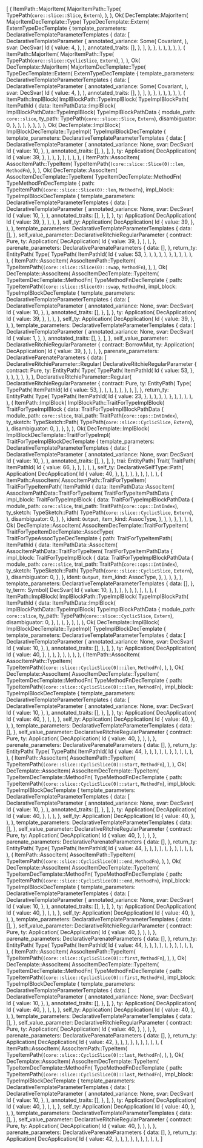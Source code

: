 [
    (
        ItemPath::MajorItem(
            MajorItemPath::Type(
                TypePath(`core::slice::Slice`, `Extern`),
            ),
        ),
        Ok(
            DecTemplate::MajorItem(
                MajorItemDecTemplate::Type(
                    TypeDecTemplate::Extern(
                        ExternTypeDecTemplate {
                            template_parameters: DeclarativeTemplateParameterTemplates {
                                data: [
                                    DeclarativeTemplateParameter {
                                        annotated_variance: Some(
                                            Covariant,
                                        ),
                                        svar: DecSvar(
                                            Id {
                                                value: 4,
                                            },
                                        ),
                                        annotated_traits: [],
                                    },
                                ],
                            },
                        },
                    ),
                ),
            ),
        ),
    ),
    (
        ItemPath::MajorItem(
            MajorItemPath::Type(
                TypePath(`core::slice::CyclicSlice`, `Extern`),
            ),
        ),
        Ok(
            DecTemplate::MajorItem(
                MajorItemDecTemplate::Type(
                    TypeDecTemplate::Extern(
                        ExternTypeDecTemplate {
                            template_parameters: DeclarativeTemplateParameterTemplates {
                                data: [
                                    DeclarativeTemplateParameter {
                                        annotated_variance: Some(
                                            Covariant,
                                        ),
                                        svar: DecSvar(
                                            Id {
                                                value: 4,
                                            },
                                        ),
                                        annotated_traits: [],
                                    },
                                ],
                            },
                        },
                    ),
                ),
            ),
        ),
    ),
    (
        ItemPath::ImplBlock(
            ImplBlockPath::TypeImplBlock(
                TypeImplBlockPath(
                    ItemPathId {
                        data: ItemPathData::ImplBlock(
                            ImplBlockPathData::TypeImplBlock(
                                TypeImplBlockPathData {
                                    module_path: `core::slice`,
                                    ty_path: TypePath(`core::slice::Slice`, `Extern`),
                                    disambiguator: 0,
                                },
                            ),
                        ),
                    },
                ),
            ),
        ),
        Ok(
            DecTemplate::ImplBlock(
                ImplBlockDecTemplate::TypeImpl(
                    TypeImplBlockDecTemplate {
                        template_parameters: DeclarativeTemplateParameterTemplates {
                            data: [
                                DeclarativeTemplateParameter {
                                    annotated_variance: None,
                                    svar: DecSvar(
                                        Id {
                                            value: 10,
                                        },
                                    ),
                                    annotated_traits: [],
                                },
                            ],
                        },
                        ty: Application(
                            DecApplication(
                                Id {
                                    value: 39,
                                },
                            ),
                        ),
                    },
                ),
            ),
        ),
    ),
    (
        ItemPath::AssocItem(
            AssocItemPath::TypeItem(
                TypeItemPath(`(core::slice::Slice(0)::len`, `MethodFn`),
            ),
        ),
        Ok(
            DecTemplate::AssocItem(
                AssocItemDecTemplate::TypeItem(
                    TypeItemDecTemplate::MethodFn(
                        TypeMethodFnDecTemplate {
                            path: TypeItemPath(`(core::slice::Slice(0)::len`, `MethodFn`),
                            impl_block: TypeImplBlockDecTemplate {
                                template_parameters: DeclarativeTemplateParameterTemplates {
                                    data: [
                                        DeclarativeTemplateParameter {
                                            annotated_variance: None,
                                            svar: DecSvar(
                                                Id {
                                                    value: 10,
                                                },
                                            ),
                                            annotated_traits: [],
                                        },
                                    ],
                                },
                                ty: Application(
                                    DecApplication(
                                        Id {
                                            value: 39,
                                        },
                                    ),
                                ),
                            },
                            self_ty: Application(
                                DecApplication(
                                    Id {
                                        value: 39,
                                    },
                                ),
                            ),
                            template_parameters: DeclarativeTemplateParameterTemplates {
                                data: [],
                            },
                            self_value_parameter: DeclarativeRitchieRegularParameter {
                                contract: Pure,
                                ty: Application(
                                    DecApplication(
                                        Id {
                                            value: 39,
                                        },
                                    ),
                                ),
                            },
                            parenate_parameters: DeclarativeParenateParameters {
                                data: [],
                            },
                            return_ty: EntityPath(
                                Type(
                                    TypePath(
                                        ItemPathId(
                                            Id {
                                                value: 53,
                                            },
                                        ),
                                    ),
                                ),
                            ),
                        },
                    ),
                ),
            ),
        ),
    ),
    (
        ItemPath::AssocItem(
            AssocItemPath::TypeItem(
                TypeItemPath(`(core::slice::Slice(0)::swap`, `MethodFn`),
            ),
        ),
        Ok(
            DecTemplate::AssocItem(
                AssocItemDecTemplate::TypeItem(
                    TypeItemDecTemplate::MethodFn(
                        TypeMethodFnDecTemplate {
                            path: TypeItemPath(`(core::slice::Slice(0)::swap`, `MethodFn`),
                            impl_block: TypeImplBlockDecTemplate {
                                template_parameters: DeclarativeTemplateParameterTemplates {
                                    data: [
                                        DeclarativeTemplateParameter {
                                            annotated_variance: None,
                                            svar: DecSvar(
                                                Id {
                                                    value: 10,
                                                },
                                            ),
                                            annotated_traits: [],
                                        },
                                    ],
                                },
                                ty: Application(
                                    DecApplication(
                                        Id {
                                            value: 39,
                                        },
                                    ),
                                ),
                            },
                            self_ty: Application(
                                DecApplication(
                                    Id {
                                        value: 39,
                                    },
                                ),
                            ),
                            template_parameters: DeclarativeTemplateParameterTemplates {
                                data: [
                                    DeclarativeTemplateParameter {
                                        annotated_variance: None,
                                        svar: DecSvar(
                                            Id {
                                                value: 1,
                                            },
                                        ),
                                        annotated_traits: [],
                                    },
                                ],
                            },
                            self_value_parameter: DeclarativeRitchieRegularParameter {
                                contract: BorrowMut,
                                ty: Application(
                                    DecApplication(
                                        Id {
                                            value: 39,
                                        },
                                    ),
                                ),
                            },
                            parenate_parameters: DeclarativeParenateParameters {
                                data: [
                                    DeclarativeRitchieParameter::Regular(
                                        DeclarativeRitchieRegularParameter {
                                            contract: Pure,
                                            ty: EntityPath(
                                                Type(
                                                    TypePath(
                                                        ItemPathId(
                                                            Id {
                                                                value: 53,
                                                            },
                                                        ),
                                                    ),
                                                ),
                                            ),
                                        },
                                    ),
                                    DeclarativeRitchieParameter::Regular(
                                        DeclarativeRitchieRegularParameter {
                                            contract: Pure,
                                            ty: EntityPath(
                                                Type(
                                                    TypePath(
                                                        ItemPathId(
                                                            Id {
                                                                value: 53,
                                                            },
                                                        ),
                                                    ),
                                                ),
                                            ),
                                        },
                                    ),
                                ],
                            },
                            return_ty: EntityPath(
                                Type(
                                    TypePath(
                                        ItemPathId(
                                            Id {
                                                value: 23,
                                            },
                                        ),
                                    ),
                                ),
                            ),
                        },
                    ),
                ),
            ),
        ),
    ),
    (
        ItemPath::ImplBlock(
            ImplBlockPath::TraitForTypeImplBlock(
                TraitForTypeImplBlock {
                    data: TraitForTypeImplBlockPathData {
                        module_path: `core::slice`,
                        trai_path: TraitPath(`core::ops::IntIndex`),
                        ty_sketch: TypeSketch::Path(
                            TypePath(`core::slice::CyclicSlice`, `Extern`),
                        ),
                        disambiguator: 0,
                    },
                },
            ),
        ),
        Ok(
            DecTemplate::ImplBlock(
                ImplBlockDecTemplate::TraitForTypeImpl(
                    TraitForTypeImplBlockDecTemplate {
                        template_parameters: DeclarativeTemplateParameterTemplates {
                            data: [
                                DeclarativeTemplateParameter {
                                    annotated_variance: None,
                                    svar: DecSvar(
                                        Id {
                                            value: 10,
                                        },
                                    ),
                                    annotated_traits: [],
                                },
                            ],
                        },
                        trai: EntityPath(
                            Trait(
                                TraitPath(
                                    ItemPathId(
                                        Id {
                                            value: 66,
                                        },
                                    ),
                                ),
                            ),
                        ),
                        self_ty: DeclarativeSelfType::Path(
                            Application(
                                DecApplication(
                                    Id {
                                        value: 40,
                                    },
                                ),
                            ),
                        ),
                    },
                ),
            ),
        ),
    ),
    (
        ItemPath::AssocItem(
            AssocItemPath::TraitForTypeItem(
                TraitForTypeItemPath(
                    ItemPathId {
                        data: ItemPathData::AssocItem(
                            AssocItemPathData::TraitForTypeItem(
                                TraitForTypeItemPathData {
                                    impl_block: TraitForTypeImplBlock {
                                        data: TraitForTypeImplBlockPathData {
                                            module_path: `core::slice`,
                                            trai_path: TraitPath(`core::ops::IntIndex`),
                                            ty_sketch: TypeSketch::Path(
                                                TypePath(`core::slice::CyclicSlice`, `Extern`),
                                            ),
                                            disambiguator: 0,
                                        },
                                    },
                                    ident: `Output`,
                                    item_kind: AssocType,
                                },
                            ),
                        ),
                    },
                ),
            ),
        ),
        Ok(
            DecTemplate::AssocItem(
                AssocItemDecTemplate::TraitForTypeItem(
                    TraitForTypeItemDecTemplate::AssocType(
                        TraitForTypeAssocTypeDecTemplate {
                            path: TraitForTypeItemPath(
                                ItemPathId {
                                    data: ItemPathData::AssocItem(
                                        AssocItemPathData::TraitForTypeItem(
                                            TraitForTypeItemPathData {
                                                impl_block: TraitForTypeImplBlock {
                                                    data: TraitForTypeImplBlockPathData {
                                                        module_path: `core::slice`,
                                                        trai_path: TraitPath(`core::ops::IntIndex`),
                                                        ty_sketch: TypeSketch::Path(
                                                            TypePath(`core::slice::CyclicSlice`, `Extern`),
                                                        ),
                                                        disambiguator: 0,
                                                    },
                                                },
                                                ident: `Output`,
                                                item_kind: AssocType,
                                            },
                                        ),
                                    ),
                                },
                            ),
                            template_parameters: DeclarativeTemplateParameterTemplates {
                                data: [],
                            },
                            ty_term: Symbol(
                                DecSvar(
                                    Id {
                                        value: 10,
                                    },
                                ),
                            ),
                        },
                    ),
                ),
            ),
        ),
    ),
    (
        ItemPath::ImplBlock(
            ImplBlockPath::TypeImplBlock(
                TypeImplBlockPath(
                    ItemPathId {
                        data: ItemPathData::ImplBlock(
                            ImplBlockPathData::TypeImplBlock(
                                TypeImplBlockPathData {
                                    module_path: `core::slice`,
                                    ty_path: TypePath(`core::slice::CyclicSlice`, `Extern`),
                                    disambiguator: 0,
                                },
                            ),
                        ),
                    },
                ),
            ),
        ),
        Ok(
            DecTemplate::ImplBlock(
                ImplBlockDecTemplate::TypeImpl(
                    TypeImplBlockDecTemplate {
                        template_parameters: DeclarativeTemplateParameterTemplates {
                            data: [
                                DeclarativeTemplateParameter {
                                    annotated_variance: None,
                                    svar: DecSvar(
                                        Id {
                                            value: 10,
                                        },
                                    ),
                                    annotated_traits: [],
                                },
                            ],
                        },
                        ty: Application(
                            DecApplication(
                                Id {
                                    value: 40,
                                },
                            ),
                        ),
                    },
                ),
            ),
        ),
    ),
    (
        ItemPath::AssocItem(
            AssocItemPath::TypeItem(
                TypeItemPath(`(core::slice::CyclicSlice(0)::ilen`, `MethodFn`),
            ),
        ),
        Ok(
            DecTemplate::AssocItem(
                AssocItemDecTemplate::TypeItem(
                    TypeItemDecTemplate::MethodFn(
                        TypeMethodFnDecTemplate {
                            path: TypeItemPath(`(core::slice::CyclicSlice(0)::ilen`, `MethodFn`),
                            impl_block: TypeImplBlockDecTemplate {
                                template_parameters: DeclarativeTemplateParameterTemplates {
                                    data: [
                                        DeclarativeTemplateParameter {
                                            annotated_variance: None,
                                            svar: DecSvar(
                                                Id {
                                                    value: 10,
                                                },
                                            ),
                                            annotated_traits: [],
                                        },
                                    ],
                                },
                                ty: Application(
                                    DecApplication(
                                        Id {
                                            value: 40,
                                        },
                                    ),
                                ),
                            },
                            self_ty: Application(
                                DecApplication(
                                    Id {
                                        value: 40,
                                    },
                                ),
                            ),
                            template_parameters: DeclarativeTemplateParameterTemplates {
                                data: [],
                            },
                            self_value_parameter: DeclarativeRitchieRegularParameter {
                                contract: Pure,
                                ty: Application(
                                    DecApplication(
                                        Id {
                                            value: 40,
                                        },
                                    ),
                                ),
                            },
                            parenate_parameters: DeclarativeParenateParameters {
                                data: [],
                            },
                            return_ty: EntityPath(
                                Type(
                                    TypePath(
                                        ItemPathId(
                                            Id {
                                                value: 44,
                                            },
                                        ),
                                    ),
                                ),
                            ),
                        },
                    ),
                ),
            ),
        ),
    ),
    (
        ItemPath::AssocItem(
            AssocItemPath::TypeItem(
                TypeItemPath(`(core::slice::CyclicSlice(0)::start`, `MethodFn`),
            ),
        ),
        Ok(
            DecTemplate::AssocItem(
                AssocItemDecTemplate::TypeItem(
                    TypeItemDecTemplate::MethodFn(
                        TypeMethodFnDecTemplate {
                            path: TypeItemPath(`(core::slice::CyclicSlice(0)::start`, `MethodFn`),
                            impl_block: TypeImplBlockDecTemplate {
                                template_parameters: DeclarativeTemplateParameterTemplates {
                                    data: [
                                        DeclarativeTemplateParameter {
                                            annotated_variance: None,
                                            svar: DecSvar(
                                                Id {
                                                    value: 10,
                                                },
                                            ),
                                            annotated_traits: [],
                                        },
                                    ],
                                },
                                ty: Application(
                                    DecApplication(
                                        Id {
                                            value: 40,
                                        },
                                    ),
                                ),
                            },
                            self_ty: Application(
                                DecApplication(
                                    Id {
                                        value: 40,
                                    },
                                ),
                            ),
                            template_parameters: DeclarativeTemplateParameterTemplates {
                                data: [],
                            },
                            self_value_parameter: DeclarativeRitchieRegularParameter {
                                contract: Pure,
                                ty: Application(
                                    DecApplication(
                                        Id {
                                            value: 40,
                                        },
                                    ),
                                ),
                            },
                            parenate_parameters: DeclarativeParenateParameters {
                                data: [],
                            },
                            return_ty: EntityPath(
                                Type(
                                    TypePath(
                                        ItemPathId(
                                            Id {
                                                value: 44,
                                            },
                                        ),
                                    ),
                                ),
                            ),
                        },
                    ),
                ),
            ),
        ),
    ),
    (
        ItemPath::AssocItem(
            AssocItemPath::TypeItem(
                TypeItemPath(`(core::slice::CyclicSlice(0)::end`, `MethodFn`),
            ),
        ),
        Ok(
            DecTemplate::AssocItem(
                AssocItemDecTemplate::TypeItem(
                    TypeItemDecTemplate::MethodFn(
                        TypeMethodFnDecTemplate {
                            path: TypeItemPath(`(core::slice::CyclicSlice(0)::end`, `MethodFn`),
                            impl_block: TypeImplBlockDecTemplate {
                                template_parameters: DeclarativeTemplateParameterTemplates {
                                    data: [
                                        DeclarativeTemplateParameter {
                                            annotated_variance: None,
                                            svar: DecSvar(
                                                Id {
                                                    value: 10,
                                                },
                                            ),
                                            annotated_traits: [],
                                        },
                                    ],
                                },
                                ty: Application(
                                    DecApplication(
                                        Id {
                                            value: 40,
                                        },
                                    ),
                                ),
                            },
                            self_ty: Application(
                                DecApplication(
                                    Id {
                                        value: 40,
                                    },
                                ),
                            ),
                            template_parameters: DeclarativeTemplateParameterTemplates {
                                data: [],
                            },
                            self_value_parameter: DeclarativeRitchieRegularParameter {
                                contract: Pure,
                                ty: Application(
                                    DecApplication(
                                        Id {
                                            value: 40,
                                        },
                                    ),
                                ),
                            },
                            parenate_parameters: DeclarativeParenateParameters {
                                data: [],
                            },
                            return_ty: EntityPath(
                                Type(
                                    TypePath(
                                        ItemPathId(
                                            Id {
                                                value: 44,
                                            },
                                        ),
                                    ),
                                ),
                            ),
                        },
                    ),
                ),
            ),
        ),
    ),
    (
        ItemPath::AssocItem(
            AssocItemPath::TypeItem(
                TypeItemPath(`(core::slice::CyclicSlice(0)::first`, `MethodFn`),
            ),
        ),
        Ok(
            DecTemplate::AssocItem(
                AssocItemDecTemplate::TypeItem(
                    TypeItemDecTemplate::MethodFn(
                        TypeMethodFnDecTemplate {
                            path: TypeItemPath(`(core::slice::CyclicSlice(0)::first`, `MethodFn`),
                            impl_block: TypeImplBlockDecTemplate {
                                template_parameters: DeclarativeTemplateParameterTemplates {
                                    data: [
                                        DeclarativeTemplateParameter {
                                            annotated_variance: None,
                                            svar: DecSvar(
                                                Id {
                                                    value: 10,
                                                },
                                            ),
                                            annotated_traits: [],
                                        },
                                    ],
                                },
                                ty: Application(
                                    DecApplication(
                                        Id {
                                            value: 40,
                                        },
                                    ),
                                ),
                            },
                            self_ty: Application(
                                DecApplication(
                                    Id {
                                        value: 40,
                                    },
                                ),
                            ),
                            template_parameters: DeclarativeTemplateParameterTemplates {
                                data: [],
                            },
                            self_value_parameter: DeclarativeRitchieRegularParameter {
                                contract: Pure,
                                ty: Application(
                                    DecApplication(
                                        Id {
                                            value: 40,
                                        },
                                    ),
                                ),
                            },
                            parenate_parameters: DeclarativeParenateParameters {
                                data: [],
                            },
                            return_ty: Application(
                                DecApplication(
                                    Id {
                                        value: 42,
                                    },
                                ),
                            ),
                        },
                    ),
                ),
            ),
        ),
    ),
    (
        ItemPath::AssocItem(
            AssocItemPath::TypeItem(
                TypeItemPath(`(core::slice::CyclicSlice(0)::last`, `MethodFn`),
            ),
        ),
        Ok(
            DecTemplate::AssocItem(
                AssocItemDecTemplate::TypeItem(
                    TypeItemDecTemplate::MethodFn(
                        TypeMethodFnDecTemplate {
                            path: TypeItemPath(`(core::slice::CyclicSlice(0)::last`, `MethodFn`),
                            impl_block: TypeImplBlockDecTemplate {
                                template_parameters: DeclarativeTemplateParameterTemplates {
                                    data: [
                                        DeclarativeTemplateParameter {
                                            annotated_variance: None,
                                            svar: DecSvar(
                                                Id {
                                                    value: 10,
                                                },
                                            ),
                                            annotated_traits: [],
                                        },
                                    ],
                                },
                                ty: Application(
                                    DecApplication(
                                        Id {
                                            value: 40,
                                        },
                                    ),
                                ),
                            },
                            self_ty: Application(
                                DecApplication(
                                    Id {
                                        value: 40,
                                    },
                                ),
                            ),
                            template_parameters: DeclarativeTemplateParameterTemplates {
                                data: [],
                            },
                            self_value_parameter: DeclarativeRitchieRegularParameter {
                                contract: Pure,
                                ty: Application(
                                    DecApplication(
                                        Id {
                                            value: 40,
                                        },
                                    ),
                                ),
                            },
                            parenate_parameters: DeclarativeParenateParameters {
                                data: [],
                            },
                            return_ty: Application(
                                DecApplication(
                                    Id {
                                        value: 42,
                                    },
                                ),
                            ),
                        },
                    ),
                ),
            ),
        ),
    ),
]